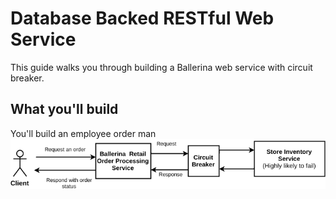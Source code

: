 # Database Backed RESTful Web Service
This guide walks you through building a Ballerina web service with circuit breaker.

## <a name="what-you-build"></a>  What you'll build
You'll build an employee order man
![alt text](https://github.com/rosensilva/ballerina-samples/blob/master/circuit-breaker/images/circuit_breaker_image.png)
